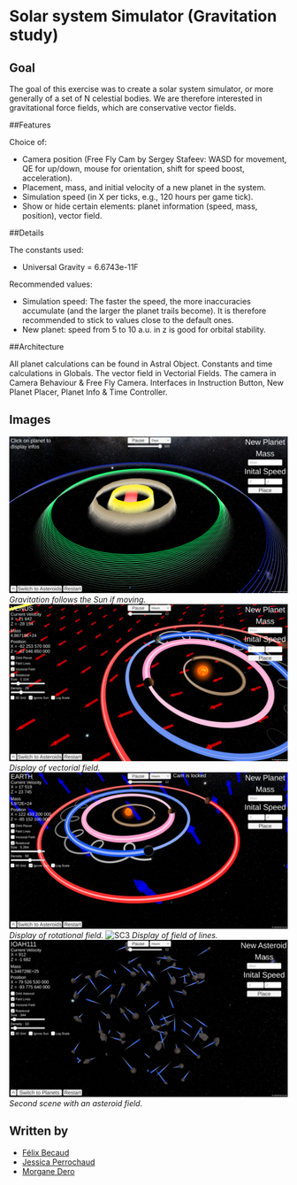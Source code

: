 # Solar system Simulator (Gravitation study)

## Goal
The goal of this exercise was to create a solar system simulator, or more generally of a set of N celestial bodies. We are therefore interested in gravitational force fields, which are conservative vector fields.

##Features

Choice of:

   - Camera position (Free Fly Cam by Sergey Stafeev: WASD for movement, QE for up/down, mouse for orientation, shift for speed boost, acceleration).
   - Placement, mass, and initial velocity of a new planet in the system.
   - Simulation speed (in X per ticks, e.g., 120 hours per game tick).
   - Show or hide certain elements: planet information (speed, mass, position), vector field.

##Details

The constants used:

  - Universal Gravity = 6.6743e-11F

Recommended values:

  -  Simulation speed: The faster the speed, the more inaccuracies accumulate (and the larger the planet trails become). It is therefore recommended to stick to values close to the default ones.
  -  New planet: speed from 5 to 10 a.u. in z is good for orbital stability.

##Architecture

All planet calculations can be found in Astral Object. Constants and time calculations in Globals. The vector field in Vectorial Fields. The camera in Camera Behaviour & Free Fly Camera. Interfaces in Instruction Button, New Planet Placer, Planet Info & Time Controller.

## Images

![SC4](Screens/ToInfinityAndBeyond.png)
_Gravitation follows the Sun if moving._
![SC1](Screens/VectorialField.png)
_Display of vectorial field._
![SC2](Screens/Rotational.png)
_Display of rotational field._
![SC3](Screens/FieldofLines.png.png)
_Display of field of lines._
![SC5](Screens/AsteroidField.png)
_Second scene with an asteroid field._


## Written by
- <a href = "mailto: felix.becaud@gmail.com">Félix Becaud</a>
- <a href = "mailto: j.perrochaud@student.isartdigital.com">Jessica Perrochaud</a>
- <a href = "mailto: m.dero@student.isartdigital.com">Morgane Dero</a>
